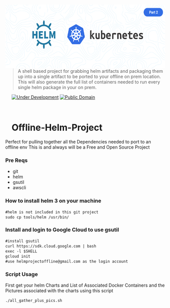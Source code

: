 <img src="helmANDk8s.png" align="left" width="600px" height="200px"/>
<img align="left" width="0" height="192px" hspace="10"/>

> A shell based project for grabbing helm artifacts and packaging them up into a single artifact to be ported to your offline on prem location. This will also generate the full list of containers needed to run every single helm package in your on prem.

[![Under Development](https://img.shields.io/badge/under-development-skyblue.svg)](https://github.com/cez-aug/github-project-boilerplate) [![Public Domain](https://img.shields.io/badge/public-domain-lightgrey.svg)](https://creativecommons.org/publicdomain/zero/1.0/)

<br>

# Offline-Helm-Project
Perfect for pulling together all the Dependencies needed to port to an offline env
This is and always will be a Free and Open Source Project

### Pre Reqs
* git
* helm
* gsutil
* awscli

### How to install helm 3 on your machine
```
#helm is not included in this git project
sudo cp tools/helm /usr/bin/
```

### Install and login to Google Cloud to use gsutil
```
#install gsutil
curl https://sdk.cloud.google.com | bash
exec -l $SHELL
gcloud init
#use helmprojectoffline@gmail.com as the login account
```

### Script Usage
First get your helm Charts and List of Associated Docker Containers and the Pictures associated with the charts using this script
```
./all_gather_plus_pics.sh
```
